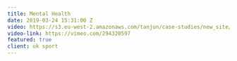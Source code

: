 ```yaml
---
title: Mental Health
date: 2019-03-24 15:31:00 Z
video: https://s3.eu-west-2.amazonaws.com/tanjun/case-studies/new_site/Mental+Health.+UK+Sport.+(1).mp4
video-link: https://vimeo.com/294320597
featured: true
client: uk sport
---
```


